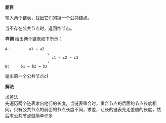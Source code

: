 **题目**  
 
输入两个链表，找出它们的第一个公共结点。

当不存在公共节点时，返回空节点。

**样例**
给出两个链表如下所示：
```
A：        a1 → a2
                   ↘
                     c1 → c2 → c3
                   ↗            
B:     b1 → b2 → b3
```

输出第一个公共节点c1

**解法** 
 
求差法  
先遍历两个链表求出他们的长度，当链表重合时，重合节点的后面的节点长度相同，只有公共节点的前面的节点长度不同，求差，让长的链表先走差值的长度，然后求公共节点就简单许多